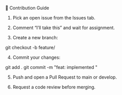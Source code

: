🤝 Contribution Guide

1. Pick an open issue from the Issues tab.


2. Comment “I’ll take this” and wait for assignment.


3. Create a new branch:

git checkout -b feature/<short-description>


4. Commit your changes:

git add .
git commit -m "feat: implemented <feature>"


5. Push and open a Pull Request to main or develop.


6. Request a code review before merging.